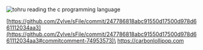 ![tohru reading the c programming language](https://raw.githubusercontent.com/cat-milk/Anime-Girls-Holding-Programming-Books/2d1af6cdb7afb7d62d037e987c0d31a79777efe9/C/Tohru_Reading_C_Programming_Language.png)

[https://github.com/Zylve/sFile/commit/247786818abc91550d17500d978d661112034aa3](https://github.com/Zylve/sFile/commit/247786818abc91550d17500d978d661112034aa3#commitcomment-74953573)\
https://carbonlollipop.com
